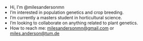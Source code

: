 - Hi, I’m @milesandersonmn
- I’m interested in population genetics and crop breeding.
- I’m currently a masters student in horticultural science.
- I’m looking to collaborate on anything related to plant genetics.
- How to reach me: milesandersonmn@gmail.com or miles.anderson@tum.de

<!---
milesandersonmn/milesandersonmn is a ✨ special ✨ repository because its `README.md` (this file) appears on your GitHub profile.
You can click the Preview link to take a look at your changes.
--->
